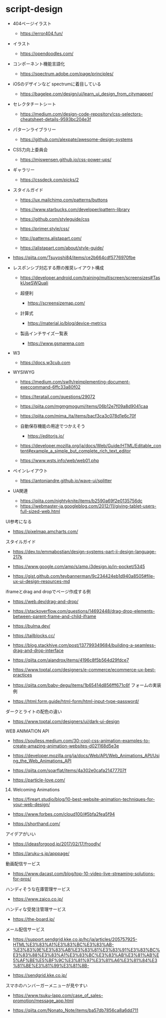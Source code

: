 # script-design

- 404ページイラスト
  - https://error404.fun/

- イラスト
  - https://opendoodles.com/

- コンポーネント機能言語化
  - https://spectrum.adobe.com/page/principles/

- iOSのデザインなど spectrumに着目している
  - https://bagelee.com/design/ui/learn_ui_design_from_citymapper/

- セレクタチートシート
  - https://medium.com/design-code-repository/css-selectors-cheatsheet-details-9593bc204e3f

- パターンライブラリー
  - https://github.com/alexpate/awesome-design-systems

- CSS力向上委員会
  - https://mjswensen.github.io/css-power-ups/

- ギャラリー
  - https://cssdeck.com/picks/2

- スタイルガイド
  - https://ux.mailchimp.com/patterns/buttons

  - https://www.starbucks.com/developer/pattern-library

  - https://github.com/styleguide/css

  - https://primer.style/css/

  - http://patterns.alistapart.com/

  - https://alistapart.com/about/style-guide/

- https://qiita.com/Tsuyoshi84/items/ce2b664cdf5776970fbe

- レスポンシブ対応する際の推奨レイアウト構成
  - https://developer.android.com/training/multiscreen/screensizes#TaskUseSWQuali

  - 超便利
    - https://screensizemap.com/

  - 計算式
    - https://material.io/blog/device-metrics
  
  - 製品インチサイズ一覧表
    - https://www.gsmarena.com


- W3
  - https://docs.w3cub.com

- WYSIWYG
  - https://medium.com/swlh/reimplementing-document-execcommand-6ffc33a80f02
  - https://teratail.com/questions/29072
  - https://qiita.com/mgmgmogumi/items/06b12e7f09a8d9041caa
  - https://qiita.com/mima_ita/items/bacf3ca3c078d1e6c70f
  - 自動保存機能の用途でつかえそう
    - https://editorjs.io/
  - https://developer.mozilla.org/ja/docs/Web/Guide/HTML/Editable_content#example_a_simple_but_complete_rich_text_editor

  - https://www.wsts.info/web/web01.php

- ペインレイアウト
  - https://antoniandre.github.io/wave-ui/splitter

- UA関連
  - https://qiita.com/nightyknite/items/b2590a69f2e0135756dc
  - https://webmaster-ja.googleblog.com/2012/11/giving-tablet-users-full-sized-web.html

UI参考になる
- https://pixelmap.amcharts.com/


スタイルガイド

- https://dev.to/emmabostian/design-systems-part-ii-design-language-217k

- https://www.google.com/amp/s/amp.i3design.jp/in-pocket/5345

- https://gist.github.com/teybannerman/9c234424eb1d940a8505#file-ux-ui-design-resources-md

iframeとdrag and dropでページ作成する例
- https://web.dev/drag-and-drop/
- https://stackoverflow.com/questions/14692448/drag-drop-elements-between-parent-frame-and-child-iframe
- https://bulma.dev/
- https://tailblocks.cc/
- https://blog.stackhive.com/post/137799349684/building-a-seamless-drag-and-drop-interface

- https://qiita.com/aiandrox/items/4196c8f5b564d29fdce7

- https://www.toptal.com/designers/e-commerce/ecommerce-ux-best-practices

- https://qiita.com/baby-degu/items/1b65414d856fff671c6f
フォームの実装例
- https://html.form.guide/html-form/html-input-type-password/


ダークとライトの配色の違い
- https://www.toptal.com/designers/ui/dark-ui-design

WEB ANIMATION API

- https://soulless.medium.com/30-cool-css-animation-examples-to-create-amazing-animation-websites-d021168d5e3e

- https://developer.mozilla.org/ja/docs/Web/API/Web_Animations_API/Using_the_Web_Animations_API

- https://qiita.com/soarflat/items/4a302e0cafa21477707f

- https://particle-love.com/

14. Welcoming Animations
- https://fireart.studio/blog/10-best-website-animation-techniques-for-your-web-design/

- https://www.forbes.com/cloud100/#5bfa2fea5f94

- https://shorthand.com/

アイデアがいい
- https://ideasforgood.jp/2017/02/17/froodly/


- https://aruku-s.jp/apppage/


動画配信サービス

- https://www.dacast.com/blog/top-10-video-live-streaming-solutions-for-pros/

ハンディそうな在庫管理サービス

- https://www.zaico.co.jp/

ハンディな受発注管理サービス

- https://the-board.jp/

メール配信サービス

- https://support.sendgrid.kke.co.jp/hc/ja/articles/205757925-HTML%E3%83%A1%E3%83%BC%E3%83%AB-%E3%83%9E%E3%83%AB%E3%83%81%E3%83%91%E3%83%BC%E3%83%88%E3%83%A1%E3%83%BC%E3%83%AB%E3%81%AB%E5%AF%BE%E5%BF%9C%E3%81%97%E3%81%A6%E3%81%84%E3%81%BE%E3%81%99%E3%81%8B-

- https://sendgrid.kke.co.jp/

スマホのハンバーガーメニューが見やすい

- https://www.tsuku-lapp.com/case_of_sales-promotion/message_app.html


- https://qiita.com/Nonato_Note/items/ba57db7856ca8a6dd711
